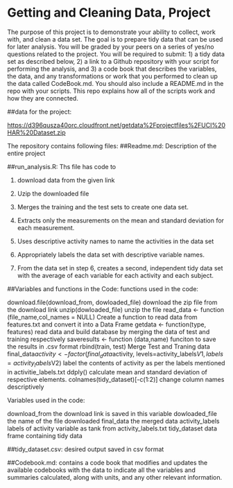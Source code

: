 # Getting and Cleaning Data, Project

The purpose of this project is to demonstrate your ability to collect, work with, and clean a data set. The goal is to prepare tidy data that can be used for later analysis. You will be graded by your peers on a series of yes/no questions related to the project. You will be required to submit: 1) a tidy data set as described below, 2) a link to a Github repository with your script for performing the analysis, and 3) a code book that describes the variables, the data, and any transformations or work that you performed to clean up the data called CodeBook.md. You should also include a README.md in the repo with your scripts. This repo explains how all of the scripts work and how they are connected.

##data for the project:

https://d396qusza40orc.cloudfront.net/getdata%2Fprojectfiles%2FUCI%20HAR%20Dataset.zip

The repository contains following files:
##Readme.md:
Description of the entire project

##run_analysis.R:
Ths file has code to 
1. download data from the given link <br />

2. Uzip the downloaded file
3. Merges the training and the test sets to create one data set.
4. Extracts only the measurements on the mean and standard deviation for each      measurement.
5. Uses descriptive activity names to name the activities in the data set
6. Appropriately labels the data set with descriptive variable names.
7. From the data set in step 6, creates a second, independent tidy data set with   the average of each variable for each activity and each subject.

##Variables and functions in the Code:
functions used in the code:

download.file(download_from, dowloaded_file) 
	download the zip file from the download link
unzip(dowloaded_file) 
	unzip the file
read_data <- function (file_name,col_names = NULL) 
	Create a function to read data from features.txt and convert it into a Data Frame
getdata <- function(type, features) 
	read data and build database by merging the data of test and training respectively
saveresults <- function (data,name) 
	funciton to save the results in .csv format
rbind(train, test) 
	Merge Test and Traning data
final_data$activity <- factor(final_data$activity, levels=activity_labels$V1, labels=activity_labels$V2) 
	label the contents of activity as per the labels mentioned in activitie_labels.txt
ddply() 
	calculate mean and standard deviation of respective elements.
colnames(tidy_dataset)[-c(1:2)] 
	change column names descriptively

Variables used in the code:

download_from 
	the download link is saved in this variable 
dowloaded_file 
	the name of the file downloaded 
final_data 
	the merged data 
activity_labels 
	labels of activity variable as tank from activity_labels.txt 
tidy_dataset 
	data frame containing tidy data

##tidy_dataset.csv:
desired output saved in csv format

##Codebook.md:
contains a code book that modifies and updates the available codebooks with the data to indicate all the variables and summaries calculated, along with units, and any other relevant information.


